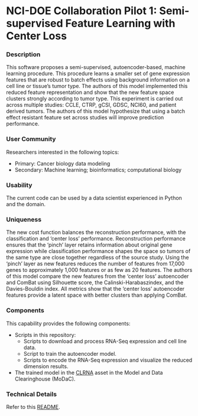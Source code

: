 # NCI-DOE Collaboration Pilot 1: Semi-supervised Feature Learning with Center Loss

### Description
This software proposes a semi-supervised, autoencoder-based, machine learning procedure. This procedure learns a smaller set of gene expression features that are robust to batch effects using background information on a cell line or tissue’s tumor type. The authors of this model implemented this reduced feature representation and show that the new feature space clusters strongly according to tumor type. This experiment is carried out across multiple studies: CCLE, CTRP, gCSI, GDSC, NCI60, and patient derived tumors. The authors of this model hypothesize that using a batch effect resistant feature set across studies will improve prediction performance.

### User Community
Researchers interested in the following topics:
* Primary: Cancer biology data modeling
* Secondary: Machine learning; bioinformatics; computational biology

### Usability
The current code can be used by a data scientist experienced in Python and the domain.

### Uniqueness
The new cost function balances the reconstruction performance, with the classification and ‘center loss’ performance. Reconstruction performance ensures that the ‘pinch’ layer retains information about original gene expression while classification performance shapes the space so tumors of the same type are close together regardless of the source study. Using the ‘pinch’ layer as new features reduces the number of features from 17,000 genes to approximately 1,000 features or as few as 20 features. The authors of this model compare the new features from the ‘center loss’ autoencoder and ComBat using Silhouette score, the Calinski-Harabaszindex, and the Davies-Bouldin index. All metrics show that the ‘center loss’ autoencoder features provide a latent space with better clusters than applying ComBat.

### Components
This capability provides the following components:
* Scripts in this repository: 
    * Scripts to download and process RNA-Seq expression and cell line data. 
    * Script to train the autoencoder model.
    * Scripts to encode the RNA-Seq expression and visualize the reduced dimension results. 
* The trained model in the [CLRNA](https://modac.cancer.gov/searchTab?dme_data_id=NCI-DME-MS01-9815585) asset in the Model and Data Clearinghouse (MoDaC).

### Technical Details
Refer to this [README](./src/README.md).
